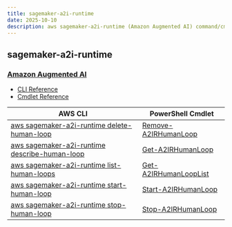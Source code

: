 ```yaml
---
title: sagemaker-a2i-runtime
date: 2025-10-10
description: aws sagemaker-a2i-runtime (Amazon Augmented AI) command/cmdlet list.
---
```


## sagemaker-a2i-runtime

### [Amazon Augmented AI](https://aws.amazon.com/augmented-ai/)

* [CLI Reference](https://awscli.amazonaws.com/v2/documentation/api/latest/reference/sagemaker-a2i-runtime/index.html)
* [Cmdlet Reference](https://docs.aws.amazon.com/powershell/latest/reference/items/AugmentedAIRuntime_cmdlets.html)

|AWS CLI|PowerShell Cmdlet|
|----|----|
|[aws sagemaker-a2i-runtime delete-human-loop](https://awscli.amazonaws.com/v2/documentation/api/latest/reference/sagemaker-a2i-runtime/delete-human-loop.html)|[Remove-A2IRHumanLoop](https://docs.aws.amazon.com/powershell/latest/reference/items/Remove-A2IRHumanLoop.html)|
|[aws sagemaker-a2i-runtime describe-human-loop](https://awscli.amazonaws.com/v2/documentation/api/latest/reference/sagemaker-a2i-runtime/describe-human-loop.html)|[Get-A2IRHumanLoop](https://docs.aws.amazon.com/powershell/latest/reference/items/Get-A2IRHumanLoop.html)|
|[aws sagemaker-a2i-runtime list-human-loops](https://awscli.amazonaws.com/v2/documentation/api/latest/reference/sagemaker-a2i-runtime/list-human-loops.html)|[Get-A2IRHumanLoopList](https://docs.aws.amazon.com/powershell/latest/reference/items/Get-A2IRHumanLoopList.html)|
|[aws sagemaker-a2i-runtime start-human-loop](https://awscli.amazonaws.com/v2/documentation/api/latest/reference/sagemaker-a2i-runtime/start-human-loop.html)|[Start-A2IRHumanLoop](https://docs.aws.amazon.com/powershell/latest/reference/items/Start-A2IRHumanLoop.html)|
|[aws sagemaker-a2i-runtime stop-human-loop](https://awscli.amazonaws.com/v2/documentation/api/latest/reference/sagemaker-a2i-runtime/stop-human-loop.html)|[Stop-A2IRHumanLoop](https://docs.aws.amazon.com/powershell/latest/reference/items/Stop-A2IRHumanLoop.html)|

